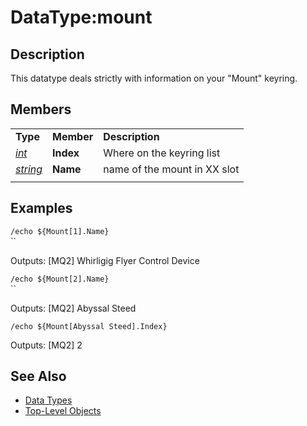 # DataType:mount

## Description

This datatype deals strictly with information on your "Mount" keyring.

## Members

|  |  |  |
| :--- | :--- | :--- |
| **Type** | **Member** | **Description** |
| [_int_](datatype-int.md) | **Index** | Where on the keyring list |
| [_string_](datatype-string.md) | **Name** | name of the mount in XX slot |
|  |  |  |

## Examples

`/echo ${Mount[1].Name}`  
 ``

Outputs: \[MQ2\] Whirligig Flyer Control Device

`/echo ${Mount[2].Name}`  
 ``

Outputs: \[MQ2\] Abyssal Steed

`/echo ${Mount[Abyssal Steed].Index}`

Outputs: \[MQ2\] 2

## See Also

* [Data Types](./)
* [Top-Level Objects](../top-level-objects/)

